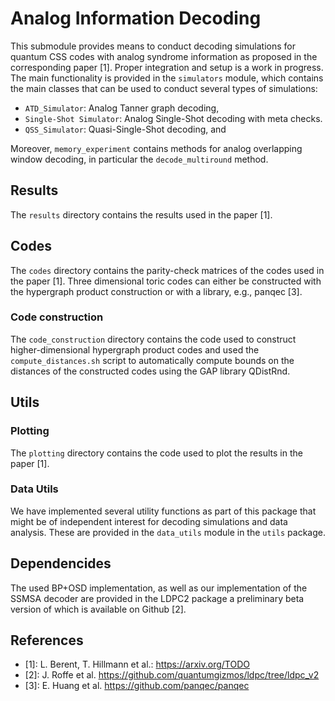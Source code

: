 # Analog Information Decoding

This submodule provides means to conduct decoding simulations for quantum CSS codes with
analog syndrome information as proposed in the corresponding paper [1].
Proper integration and setup is a work in progress.
The main functionality is provided in the `simulators` module, which contains the main classes
that can be used to conduct several types of simulations:

- `ATD_Simulator`: Analog Tanner graph decoding,
- `Single-Shot Simulator`: Analog Single-Shot decoding with meta checks.
- `QSS_Simulator`: Quasi-Single-Shot decoding, and

Moreover, `memory_experiment` contains methods for analog overlapping window decoding, in
particular the `decode_multiround` method.

## Results

The `results` directory contains the results used in the paper [1].

## Codes

The `codes` directory contains the parity-check matrices of the codes used in the paper [1].
Three dimensional toric codes can either be constructed with the hypergraph product construction
or with a library, e.g., panqec [3].

### Code construction

The `code_construction` directory contains the code used to construct higher-dimensional hypergraph
product codes and used the `compute_distances.sh` script to automatically compute bounds on the
distances of the constructed codes using the GAP library QDistRnd.

## Utils

### Plotting

The `plotting` directory contains the code used to plot the results in the paper [1].

### Data Utils

We have implemented several utility functions as part of this package that might be of independent
interest for decoding simulations and data analysis. These are provided in the `data_utils` module
in the `utils` package.

## Dependencides

The used BP+OSD implementation, as well as our implementation of the SSMSA decoder are provided
in the LDPC2 package a preliminary beta version of which is available on Github [2].

## References

- [1]: L. Berent, T. Hillmann et al.: https://arxiv.org/TODO
- [2]: J. Roffe et al. https://github.com/quantumgizmos/ldpc/tree/ldpc_v2
- [3]: E. Huang et al. https://github.com/panqec/panqec
